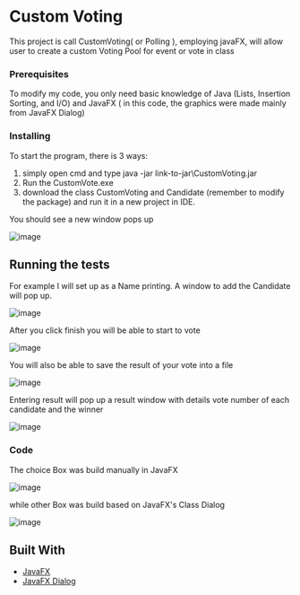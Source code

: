 # Custom Voting 

This project is call CustomVoting( or Polling ), employing javaFX, will allow user to create a custom Voting Pool for event or vote in class 

### Prerequisites

To modify my code, you only need basic knowledge of Java (Lists, Insertion Sorting, and I/O) and JavaFX ( in this code, the graphics were made mainly from JavaFX Dialog)

### Installing

To start the program, there is 3 ways:
1. simply open cmd and type java -jar link-to-jar\CustomVoting.jar
2. Run the CustomVote.exe
3. download the class CustomVoting and Candidate (remember to modify the package) and run it in a new project in IDE.

You should see a new window pops up


![image](https://user-images.githubusercontent.com/44376091/49311617-9e793d80-f4af-11e8-8fbf-d8297cc3b4c9.png)


## Running the tests

For example I will set up as a Name printing. A window to add the Candidate will pop up.

![image](https://user-images.githubusercontent.com/44376091/49333311-832f3080-f58a-11e8-9d79-6c9bda8deffa.png)

After you click finish you will be able to start to vote

![image](https://user-images.githubusercontent.com/44376091/49333324-b245a200-f58a-11e8-84bb-595bcdcbace3.png)

You will also be able to save the result of your vote into a file

![image](https://user-images.githubusercontent.com/44376091/49333327-c7bacc00-f58a-11e8-8475-b90d5bae3598.png)

Entering result will pop up a result window with details vote number of each candidate and the winner

![image](https://user-images.githubusercontent.com/44376091/49333340-0fd9ee80-f58b-11e8-8b0b-389801529c3f.png)


### Code
The choice Box was build manually in JavaFX 


![image](https://user-images.githubusercontent.com/44376091/49333350-6ba47780-f58b-11e8-8033-f1d53f455f23.png)

while other Box was build based on JavaFX's Class Dialog


![image](https://user-images.githubusercontent.com/44376091/49333358-8c6ccd00-f58b-11e8-8fbc-b2ba04770574.png)



## Built With

* [JavaFX](https://docs.oracle.com/javase/8/javafx/get-started-tutorial/jfx-overview.htm)
* [JavaFX Dialog](https://docs.oracle.com/javase/8/javafx/api/javafx/scene/control/Dialog.html)


